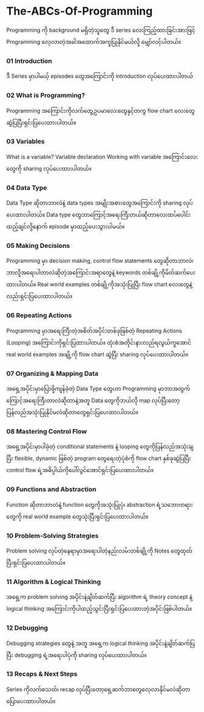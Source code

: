 # The-ABCs-Of-Programming
Programming ကို background မရှိတဲ့သူတွေ ဒီ series လေးကြည့်ထားခြင်းအားဖြင့် Programming လေ့လာတဲ့အခါအထောက်အကူပြုနိုင်မယ်လို့ မျှော်လင့်ပါတယ်။

### 01 Introduction
ဒီ Series မှာပါမယ့် episodes တွေအကြောင်းကို introduction လုပ်ပေးထားပါတယ်

### 02 What is Programming? 
Programming အကြောင်းကိုလက်တွေ့ဥပမာလေးတွေနှင့်တကွ flow chart လေးတွေဆွဲပြပြီးရှင်းပြပေးထားပါတယ်။

### 03 Variables 
What is a variable?
Variable declaration
Working with variable 
အကြောင်းလေးတွေကို sharing လုပ်ပေးထားပါတယ်။

### 04 Data Type
Data Type ဆိုတာဘာလဲနဲ့ data types အမျိုးအစားတွေအကြောင်းကို sharing လုပ်ပေးထားပါတယ်။
Data type တွေဘာကြောင့်အရေးကြီးတယ်ဆိုတာလေးထပ်ပေါင်းထည့်ချင်လို့နောက် episode မှာထည့်ပေးသွားပါမယ်။

### 05 Making Decisions 
Programming မှာ decision making, control flow statements တွေဆိုတာဘာလဲ၊ ဘာလို့အရေးပါတာလဲဆိုတဲ့အကြောင်းအရာတွေနဲ့ keywords တစ်ချို့ကိုမိတ်ဆက်ပေးထားပါတယ်။ Real world examples တစ်ချို့ကိုအသုံးပြုပြီး flow chart လေးတွေနဲ့လည်းရှင်းပြပေးထားပါတယ်။

### 06 Repeating Actions 
Programming မှာအရေးကြီးတဲ့အစိတ်အပိုင်းတစ်ခုဖြစ်တဲ့ Repeating Actions (Looping) အကြောင်းကိုရှင်းပြထားပါတယ်။ ထုံးစံအတိုင်းနားလည်ရလွယ်ကူအောင် real world examples အချို့ကို flow chart ဆွဲပြီး sharing လုပ်ပေးထားပါတယ်။

### 07 Organizing & Mapping Data
အရှေ့အပိုင်းမှာပြောဖို့ကျန်ခဲ့တဲ့ Data Type တွေဟာ Programming မှာဘာအတွက်ကြောင့်အရေးကြီးတာလဲဆိုတာနဲ့အတူ Data တွေကိုဘယ်လို map လုပ်ပြီးတော့ပြန်လည်အသုံးပြုနိုင်မလဲဆိုတာတွေရှင်းပြပေးထားပါတယ်။

### 08 Mastering Control Flow 
အရှေ့အပိုင်းမှာပါခဲ့တဲ့ conditional statements နဲ့ looping တွေကိုပြန်လည်အသုံးချပြီး flexible, dynamic ဖြစ်တဲ့ program တွေရေးတဲ့ပုံစံကို flow chart နှစ်ခုဆွဲပြပြီး control flow ရဲ့အဓိပ္ပါယ်ကိုပေါ်လွင်အောင်ရှင်းပြပေးထားပါတယ်။

### 09 Functions and Abstraction 
Function ဆိုတာဘာလဲနဲ့ function တွေကိုအသုံးပြုပုံ၊ abstraction ရဲ့သဘောတရားတွေကို real world example တွေသုံးပြီးရှင်းပြပေးထားပါတယ်။

### 10 Problem-Solving Strategies 
Problem solving လုပ်တဲ့နေရာမှာအရေးပါတဲ့နည်းလမ်းတစ်ချို့ကို Notes တွေထုတ်ပြီးရှင်းပြပေးထားပါတယ်။

### 11 Algorithm & Logical Thinking
အရှေ့က problem solving အပိုင်းနဲ့ချိတ်ဆက်ပြီး algorithm ရဲ့ theory concept နဲ့ logical thinking အကြောင်းကိုပါထည့်သွင်းပြီးရှင်းပြပေးထားတဲ့အပိုင်းဖြစ်ပါတယ်။

### 12 Debugging 
Debugging strategies တွေနဲ့ အတူ အရှေ့က logical thinking အပိုင်းနဲ့ချိတ်ဆက်ပြပြီး debugging ရဲ့အရေးပါပုံကို sharing လုပ်ပေးထားပါတယ်။

### 13 Recaps & Next Steps
Series ကိုလက်စသတ်၊ recap လုပ်ပြီးတော့ရှေ့ဆက်ဘာတွေလေ့လာနိုင်မလဲဆိုတာပြောပေးထားပါတယ်။


